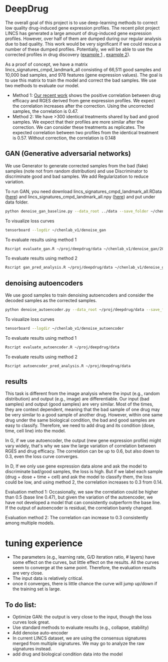 # DeepDrug

The overall goal of this project is to use deep-learning methods to correct low quality drug-induced gene expression profiles. The recent pilot project LINCS has generated a large amount of drug-induced gene expression profiles. However, over half of them are dumped during our regular analysis due to bad quality. This work would be very significant if we could rescue a number of these dumped profiles. Potentially, we will be able to use the corrected profiles in drug discovery ([example 1](http://www.gastrojournal.org/article/S0016-5085(17)30264-0/abstract) , [example 2](https://www.nature.com/articles/ncomms16022)).

As a proof of concept, we have a matrix lincs_signatures_cmpd_landmark_all consisting of 66,511 good samples and  10,000 bad samples, and 978 features (gene expression values). The goal is to use this matrix to train the model and correct the bad samples. We use two methods to evaluate our model.
  - Method 1: [Our recent work](https://www.nature.com/articles/ncomms16022) shows the positive correlation between drug efficacy and RGES derived from gene expression profiles. We expect the correlation increases after the correction. Using the uncorrected samples, the correlation is 0.47.
  - Method 2: We have >300 identical treatments shared by bad and good samples. We expect that their profiles are more similar after the correction. We can consider these treatments as replicates. The expected correlation between two profiles from the identical treatment is 0.57. Without correction, the correlation is 0.148

## GAN (Generative adversarial networks)
We use Generator to generate corrected samples from the bad (fake) samples (note not from random distribution) and use Discriminator to discriminate good and bad samples. We add Regularization to reduce variation.

To run GAN, you need download lincs_signatures_cmpd_landmark_all.RData ([here](https://ucsf.box.com/s/7rskmewkk9tm1llxzdd6muwu4nzil96c)) and lincs_signatures_cmpd_landmark_all.npy ([here](https://ucsf.box.com/s/8rrfobdf10eyydgv362045akjn1wo12a)) and  put under data folder.
```sh
python denoise_gan_baseline.py --data_root ../data --save_folder ~/chenlab_v1/ --cuda --lr 0.0005
```
To visualize loss curves
```sh
tensorboard --logdir ~/chenlab_v1/denoise_gan
```
To evaluate results using method 1
```sh
Rscript evaluate_gan.R ~/proj/deepdrug/data ~/chenlab_v1/denoise_gan/2017-07-27-17-04-15_baseline/ 10000
```
To evaluate results using method 2
```sh
Rscript gan_pred_analysis.R ~/proj/deepdrug/data ~/chenlab_v1/denoise_gan/2017-07-28-02-04-49_baseline/ 40000
```

## denoising autoencoders
We use good samples to train denoising autoencoders and consider the decoded samples as the corrected samples.

```sh
python denoise_autoencoder.py --data_root ~/proj/deepdrug/data --save_folder /mnt/denoise_autoencoder --cuda --n_epoch 100

```
To visualize loss curves
```sh
tensorboard --logdir ~/chenlab_v1/denoise_autoencoder
```

To evaluate results using method 1
```sh
Rscript evaluate_autoencoder.R ~/proj/deepdrug/data 
```
To evaluate results using method 2
```sh
Rscript autoencoder_pred_analysis.R ~/proj/deepdrug/data 
```

## results
This task is different from the image analysis where the input (e.g., random distribution) and output (e.g., image) are differentiable. Our input (bad samples) and output (good samples) are very similar. Most of the times, they are context dependent, meaning that the bad sample of one drug may be very similar to a good sample of another drug. However, within one same drug under the same biological condition, the bad and good samples are easy to classify. Therefore, we need to add drug and its condition (dose, time, cell line) into the model.

In G, if we use autoencoder, the output (new gene expression profile) might vary widely, that's why we saw the large variation of correlation between RGES and drug efficacy. The correlation can be up to 0.6, but also down to 0.3, even the loss curve converges.

In D, If we only use gene expression data alone and ask the model to discriminate bad/good samples, the loss is high. But if we label each sample (drug + dose + time + cell) and ask the model to classify them, the loss could be low, and using method 2, the correlation increases to 0.3 from 0.14.

Evaluation method 1: Occasionally, we saw the correlation could be higher than 0.5 (base line 0.47), but given the variation of the autoencoder, we have not developed a model that can consistently outperform the base line. If the output of autoencoder is residual, the correlation barely changed.

Evaluation method 2: The correlation can increase to 0.3 consistently among multiple models.

# tuning experience
* The parameters (e.g., learning rate, G/D iteration ratio, # layers) have some effect on the curves, but little effect on the results. All the curves seem to converge at the same point. Therefore, the evaluation results are very close.
* The input data is relatively critical.
* once it converges, there is little chance the curve will jump up/down if the training set is large.


## To do list:
* Optimize GAN: the output is very close to the input, though the loss curves look great.
* Use standard methods to evaluate results (e.g., collapse, stability)
* Add denoise auto-encoder
* In current LINCS dataset, we are using the consensus signatures merged from multiple signatures. We may go to analyze the raw signatures instead.
* add drug and biological condition data into the model
